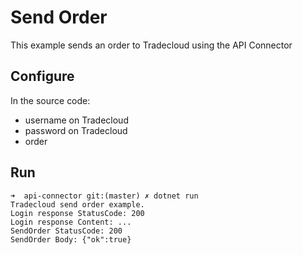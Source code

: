# Send Order

This example sends an order to Tradecloud using the API Connector

## Configure

In the source code:
- username on Tradecloud
- password on Tradecloud
- order

## Run

```
➜  api-connector git:(master) ✗ dotnet run
Tradecloud send order example.
Login response StatusCode: 200
Login response Content: ...
SendOrder StatusCode: 200
SendOrder Body: {"ok":true}
```